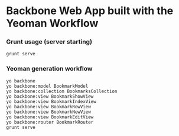Backbone Web App built with the Yeoman Workflow
===============================================

### Grunt usage (server starting)

```
grunt serve
```

### Yeoman generation workflow

```
yo backbone
yo backbone:model BookmarkModel
yo backbone:collection BookmarksCollection
yo backbone:view BookmarkShowView
yo backbone:view BookmarkIndexView
yo backbone:view BookmarkRowView
yo backbone:view BookmarkNewView
yo backbone:view BookmarkEditView
yo backbone:router BookmarkRouter
grunt serve
```